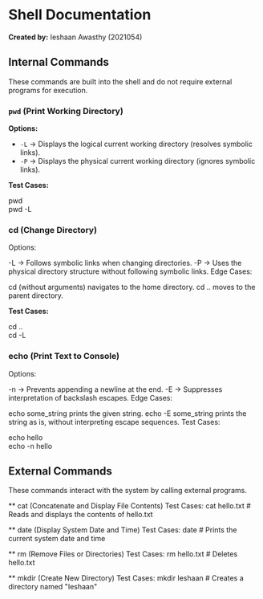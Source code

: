# Shell Documentation  
**Created by:** Ieshaan Awasthy (2021054)  

## Internal Commands  
These commands are built into the shell and do not require external programs for execution.  

### `pwd` (Print Working Directory)  
**Options:**  
- `-L` → Displays the logical current working directory (resolves symbolic links).  
- `-P` → Displays the physical current working directory (ignores symbolic links).  

**Test Cases:**  

pwd  
pwd -L  

### cd (Change Directory)
Options:

-L → Follows symbolic links when changing directories.
-P → Uses the physical directory structure without following symbolic links.
Edge Cases:

cd (without arguments) navigates to the home directory.
cd .. moves to the parent directory.

**Test Cases:**

cd ..  
cd -L  


### echo (Print Text to Console)
Options:

-n → Prevents appending a newline at the end.
-E → Suppresses interpretation of backslash escapes.
Edge Cases:

echo some_string prints the given string.
echo -E some_string prints the string as is, without interpreting escape sequences.
Test Cases:

echo hello  
echo -n hello  

## External Commands
These commands interact with the system by calling external programs.

** cat (Concatenate and Display File Contents)
Test Cases:
cat hello.txt  # Reads and displays the contents of hello.txt  

** date (Display System Date and Time)
Test Cases:
date  # Prints the current system date and time  

** rm (Remove Files or Directories)
Test Cases:
rm hello.txt  # Deletes hello.txt  

** mkdir (Create New Directory)
Test Cases:
mkdir Ieshaan  # Creates a directory named "Ieshaan"  

